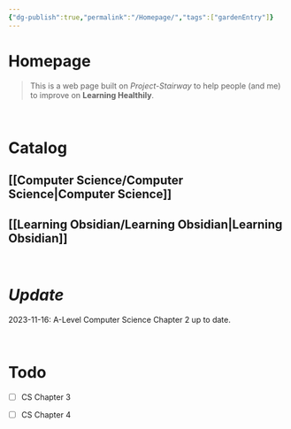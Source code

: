 ```yaml
---
{"dg-publish":true,"permalink":"/Homepage/","tags":["gardenEntry"]}
---
```


# Homepage

>This is a web page built on *Project-Stairway* to help people (and me) to improve on **Learning Healthily**.  

<br>

# Catalog  
## [[Computer Science/Computer Science\|Computer Science]]  
## [[Learning Obsidian/Learning Obsidian\|Learning Obsidian]]  

<br>

# *Update*
2023-11-16:
	A-Level Computer Science Chapter 2 up to date.

<br>

# **Todo**
- [ ] CS Chapter 3
- [ ] CS Chapter 4


